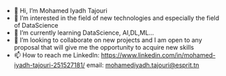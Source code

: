 - 👋 Hi, I’m Mohamed Iyadh Tajouri 
- 👀 I’m interested in the field of new technologies and especially the field of DataScience
- 🌱 I’m currently learning DataScience, AI,DL,ML...
- 💞️ I’m looking to collaborate on new projects and I am open to any proposal that will give me the opportunity to acquire new skills
- 📫 How to reach me 
LinkedIn: https://www.linkedin.com/in/mohamed-iyadh-tajouri-251527181/
email: mohamediyadh.tajouri@esprit.tn

<!---
iyadh97/iyadh97 is a ✨ special ✨ repository because its `README.md` (this file) appears on your GitHub profile.
You can click the Preview link to take a look at your changes.
--->
